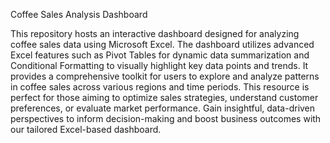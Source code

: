 Coffee Sales Analysis Dashboard

This repository hosts an interactive dashboard designed for analyzing coffee sales data using Microsoft Excel. The dashboard utilizes advanced Excel features such as Pivot Tables for dynamic data summarization and Conditional Formatting to visually highlight key data points and trends. It provides a comprehensive toolkit for users to explore and analyze patterns in coffee sales across various regions and time periods. This resource is perfect for those aiming to optimize sales strategies, understand customer preferences, or evaluate market performance. Gain insightful, data-driven perspectives to inform decision-making and boost business outcomes with our tailored Excel-based dashboard.

